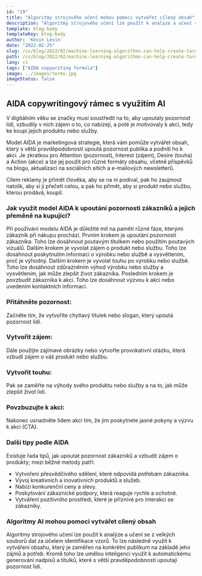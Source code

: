 ```yaml
---
id: "19"
title: "Algoritmy strojového učení mohou pomoci vytvářet cílený obsah"
description: "Algoritmy strojového učení lze použít k analýze a učení se z velkých souborů dat za účelem identifikace vzorů. To lze následně využít k vytváření obsahu, který je zaměřen na konkrétní publikum na základě jeho zájmů. Pomocí strojového učení mohou firmy vytvářet obsah, který je pro jejich zákazníky relevantnější a který pomůže zvýšit prodeje."
template: blog-body
templateKey: blog-body
author: 'Kevin Levin'
date: "2022-02-25"
slug: /cs/blog/2022/02/machine-learning-algorithms-can-help-create-targeted-content
path: /cs/blog/2022/02/machine-learning-algorithms-can-help-create-targeted-content
lang: cs
tags: ["AIDA copywriting formula"]
image: ../images/terms.jpg
imageStatus: false
---
```

## AIDA copywritingový rámec s využitím AI

V digitálním věku se značky musí soustředit na to, aby upoutaly pozornost lidí, vzbudily v nich zájem o to, co nabízejí, a poté je motivovaly k akci, tedy ke koupi jejich produktu nebo služby.

Model AIDA je marketingová strategie, která vám pomůže vytvářet obsah, který s větší pravděpodobností upoutá pozornost publika a podnítí ho k akci. Je zkratkou pro Attention (pozornost), Interest (zájem), Desire (touha) a Action (akce) a lze jej použít pro různé formáty obsahu, včetně příspěvků na blogu, aktualizací na sociálních sítích a e-mailových newsletterů.

Cílem reklamy je přimět člověka, aby se na ni podíval, pak ho zaujmout natolik, aby si ji přečetl celou, a pak ho přimět, aby si produkt nebo službu, kterou prodává, koupil.



### Jak využít model AIDA k upoutání pozornosti zákazníků a jejich přeměně na kupující?

Při používání modelu AIDA je důležité mít na paměti různé fáze, kterými zákazník při nákupu prochází. Prvním krokem je upoutání pozornosti zákazníka. Toho lze dosáhnout poutavým titulkem nebo použitím poutavých vizuálů. Dalším krokem je vyvolat zájem o produkt nebo službu. Toho lze dosáhnout poskytnutím informací o výrobku nebo službě a vysvětlením, proč je výhodný. Dalším krokem je vyvolat touhu po výrobku nebo službě. Toho lze dosáhnout zdůrazněním výhod výrobku nebo služby a vysvětlením, jak může zlepšit život zákazníka. Posledním krokem je povzbudit zákazníka k akci. Toho lze dosáhnout výzvou k akci nebo uvedením kontaktních informací.




### Přitáhněte pozornost:

Začněte tím, že vytvoříte chytlavý titulek nebo slogan, který upoutá pozornost lidí.


### Vytvořit zájem:

Dále použijte zajímavé obrázky nebo vytvořte provokativní otázku, která vzbudí zájem o váš produkt nebo službu.


### Vytvořit touhu:

Pak se zaměřte na výhody svého produktu nebo služby a na to, jak může zlepšit život lidí.

### Povzbuzujte k akci:


Nakonec usnadněte lidem akci tím, že jim poskytnete jasné pokyny a výzvu k akci (CTA).



### Další tipy podle AIDA

Existuje řada tipů, jak upoutat pozornost zákazníků a vzbudit zájem o produkty; mezi běžné metody patří:

- Vytvoření přesvědčivého sdělení, které odpovídá potřebám zákazníka.
- Vývoj kreativních a inovativních produktů a služeb.
- Nabízí konkurenční ceny a slevy.
- Poskytování zákaznické podpory, která reaguje rychle a ochotně.
- Vytváření pozitivního prostředí, které je příznivé pro interakci se zákazníky.



### Algoritmy AI mohou pomoci vytvářet cílený obsah
Algoritmy strojového učení lze použít k analýze a učení se z velkých souborů dat za účelem identifikace vzorů. To lze následně využít k vytváření obsahu, který je zaměřen na konkrétní publikum na základě jeho zájmů a potřeb. Kromě toho lze umělou inteligenci využít k automatickému generování nadpisů a titulků, které s větší pravděpodobností upoutají pozornost lidí.
